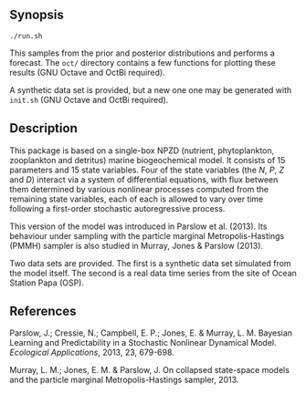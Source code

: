 Synopsis
--------

    ./run.sh

This samples from the prior and posterior distributions and performs a
forecast. The `oct/` directory contains a few functions for plotting these
results (GNU Octave and OctBi required).

A synthetic data set is provided, but a new one one may be generated with
`init.sh` (GNU Octave and OctBi required).


Description
-----------

This package is based on a single-box NPZD (nutrient, phytoplankton,
zooplankton and detritus) marine biogeochemical model. It consists of 15
parameters and 15 state variables. Four of the state variables (the $N$, $P$,
$Z$ and $D$) interact via a system of differential equations, with flux
between them determined by various nonlinear processes computed from the
remaining state variables, each of each is allowed to vary over time following
a first-order stochastic autoregressive process.

This version of the model was introduced in Parslow et al. (2013). Its
behaviour under sampling with the particle marginal Metropolis-Hastings (PMMH)
sampler is also studied in Murray, Jones & Parslow (2013).

Two data sets are provided. The first is a synthetic data set simulated from
the model itself. The second is a real data time series from the site of Ocean
Station Papa (OSP).


References
----------

Parslow, J.; Cressie, N.; Campbell, E. P.; Jones, E. & Murray, L. M. Bayesian
Learning and Predictability in a Stochastic Nonlinear Dynamical
Model. *Ecological Applications*, 2013, 23, 679-698.

Murray, L. M.; Jones, E. M. & Parslow, J. On collapsed state-space models and
the particle marginal Metropolis-Hastings sampler, 2013.
